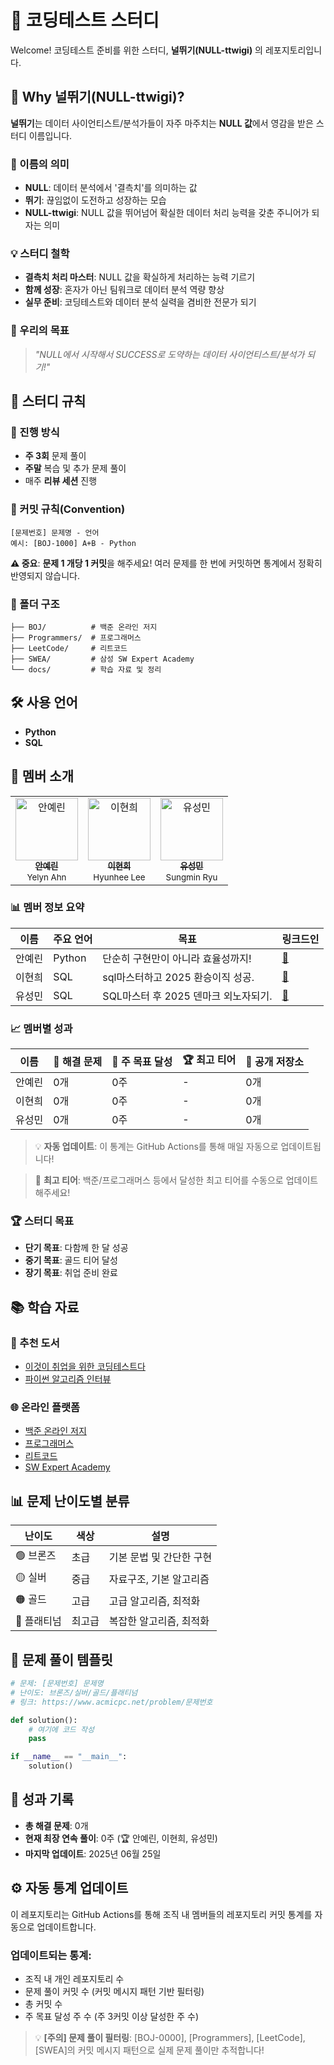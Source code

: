 # 🚀 코딩테스트 스터디

Welcome! 코딩테스트 준비를 위한 스터디, **널뛰기(NULL-ttwigi)** 의 레포지토리입니다. 

## 🤔 Why 널뛰기(NULL-ttwigi)?

**널뛰기**는 데이터 사이언티스트/분석가들이 자주 마주치는 **NULL 값**에서 영감을 받은 스터디 이름입니다.

### 🎯 이름의 의미
- **NULL**: 데이터 분석에서 '결측치'를 의미하는 값
- **뛰기**: 끊임없이 도전하고 성장하는 모습
- **NULL-ttwigi**: NULL 값을 뛰어넘어 확실한 데이터 처리 능력을 갖춘 주니어가 되자는 의미

### 💡 스터디 철학
- **결측치 처리 마스터**: NULL 값을 확실하게 처리하는 능력 기르기
- **함께 성장**: 혼자가 아닌 팀워크로 데이터 분석 역량 향상
- **실무 준비**: 코딩테스트와 데이터 분석 실력을 겸비한 전문가 되기

### 🚀 우리의 목표
> *"NULL에서 시작해서 SUCCESS로 도약하는 데이터 사이언티스트/분석가 되기!"*

## 🎯 스터디 규칙

### 📅 진행 방식
- **주 3회** 문제 풀이
- **주말** 복습 및 추가 문제 풀이
- 매주 **리뷰 세션** 진행

### 📝 커밋 규칙(Convention)
```
[문제번호] 문제명 - 언어
예시: [BOJ-1000] A+B - Python
```

**⚠️ 중요**: **문제 1 개당 1 커밋**을 해주세요! 여러 문제를 한 번에 커밋하면 통계에서 정확히 반영되지 않습니다.

### 📁 폴더 구조
```
├── BOJ/          # 백준 온라인 저지
├── Programmers/  # 프로그래머스
├── LeetCode/     # 리트코드
├── SWEA/         # 삼성 SW Expert Academy
└── docs/         # 학습 자료 및 정리
```

## 🛠️ 사용 언어

- **Python**
- **SQL**

## 👥 멤버 소개

<table>
  <tr>
    <td align="center">
      <a href="https://github.com/안예린">
        <img src="https://avatars.githubusercontent.com/girlwcode" width="100px;" alt="안예린"/>
        <br />
        <sub><b>안예린</b></sub>
      </a>
      <br />
      <sub>Yelyn Ahn</sub>
    </td>
    <td align="center">
      <a href="https://github.com/이현희">
        <img src="https://avatars.githubusercontent.com/heheelee" width="100px;" alt="이현희"/>
        <br />
        <sub><b>이현희</b></sub>
      </a>
      <br />
      <sub>Hyunhee Lee</sub>
    </td>
    <td align="center">
      <a href="https://github.com/유성민">
        <img src="https://avatars.githubusercontent.com/mini-u" width="100px;" alt="유성민"/>
        <br />
        <sub><b>유성민</b></sub>
      </a>
      <br />
      <sub>Sungmin Ryu</sub>
    </td>
  </tr>
</table>

### 📊 멤버 정보 요약
| 이름 | 주요 언어 | 목표 | 링크드인 |
|------|-----------|------|--------|
| 안예린 | Python | 단순히 구현만이 아니라 효율성까지! | [💜](https://www.linkedin.com/in/yelyn-ahn/) |
| 이현희 | SQL | sql마스터하고 2025 환승이직 성공. | [💙](https://kr.linkedin.com/in/hhlee0521) |
| 유성민 | SQL | SQL마스터 후 2025 덴마크 외노자되기. | [💚](https://www.linkedin.com/in/minnieryu/) |

### 📈 멤버별 성과
| 이름 | 🎯 해결 문제 | 📅 주 목표 달성 | 🏆 최고 티어 | 📁 공개 저장소 |
|------|-------------|---------------|-------------|---------------|
| 안예린 | 0개 | 0주 | - | 0개 |
| 이현희 | 0개 | 0주 | - | 0개 |
| 유성민 | 0개 | 0주 | - | 0개 |

> 💡 **자동 업데이트**: 이 통계는 GitHub Actions를 통해 매일 자동으로 업데이트됩니다!

> 📝 **최고 티어**: 백준/프로그래머스 등에서 달성한 최고 티어를 수동으로 업데이트해주세요!
### 🏆 스터디 목표
- **단기 목표**: 다함께 한 달 성공
- **중기 목표**: 골드 티어 달성
- **장기 목표**: 취업 준비 완료

## 📚 학습 자료

### 📖 추천 도서
- [이것이 취업을 위한 코딩테스트다](https://github.com/ndb796/python-for-coding-test)
- [파이썬 알고리즘 인터뷰](https://github.com/onlybooks/algorithm-interview)

### 🌐 온라인 플랫폼
- [백준 온라인 저지](https://www.acmicpc.net/)
- [프로그래머스](https://programmers.co.kr/)
- [리트코드](https://leetcode.com/)
- [SW Expert Academy](https://swexpertacademy.com/)

## 📊 문제 난이도별 분류

| 난이도 | 색상 | 설명 |
|--------|------|------|
| 🟢 브론즈 | 초급 | 기본 문법 및 간단한 구현 |
| 🟡 실버 | 중급 | 자료구조, 기본 알고리즘 |
| 🟠 골드 | 고급 | 고급 알고리즘, 최적화 |
| 🔴 플래티넘 | 최고급 | 복잡한 알고리즘, 최적화 |


## 📝 문제 풀이 템플릿

```python
# 문제: [문제번호] 문제명
# 난이도: 브론즈/실버/골드/플래티넘
# 링크: https://www.acmicpc.net/problem/문제번호

def solution():
    # 여기에 코드 작성
    pass

if __name__ == "__main__":
    solution()
```

## 🎉 성과 기록

- **총 해결 문제**: 0개
- **현재 최장 연속 풀이**: 0주 (🏆 안예린, 이현희, 유성민)
- **마지막 업데이트**: 2025년 06월 25일

## ⚙️ 자동 통계 업데이트

이 레포지토리는 GitHub Actions를 통해 조직 내 멤버들의 레포지토리 커밋 통계를 자동으로 업데이트합니다.

### 업데이트되는 통계:
- 조직 내 개인 레포지토리 수
- 문제 풀이 커밋 수 (커밋 메시지 패턴 기반 필터링)
- 총 커밋 수
- 주 목표 달성 주 수 (주 3커밋 이상 달성한 주 수)

> 💡 **[주의] 문제 풀이 필터링**: [BOJ-0000], [Programmers], [LeetCode], [SWEA]의 커밋 메시지 패턴으로 실제 문제 풀이만 추적합니다!





